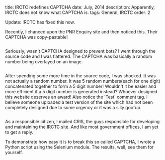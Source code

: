 title: IRCTC redefines CAPTCHA 
date: July, 2014
description: Apparently, IRCTC does not know what CAPTCHA is.
tags: General, IRCTC
order: 2


Update: IRCTC has fixed this now.

Recently, I chanced upon the PNR Enquiry site and then noticed this. Their CAPTCHA was copy-pastable!

<img data-src="/static/images/irctc1.jpg" src="" alt="">

Seriously, wasn't CAPTCHA designed to prevent bots? I went through the source code and I was flattered. The CAPTCHA was basically a random number being overlayed on an image.

<img data-src="/static/images/irctc2.jpg" src="" alt="">

After spending some more time in the source code, I was shocked. It was not actually a random number. It was 5 random numbers(each for one digit) concatenated together to form a 5 digit number! Wouldn't it be easier and more efficient if a 5 digit number is generated instead? Whoever designed this website deserves an award! Also notice the 'Test' comment tag. I believe someone uploaded a test version of the site which had not been completely designed due to some urgency or it was a silly goofup.

<img data-src="/static/images/irctc3.jpg" src="" alt="">

As a responsible citizen, I mailed CRIS, the guys responsible for developing and maintaining the IRCTC site. And like most government offices, I am yet to get a reply.

To demonstrate how easy it is to break this so called CAPTCHA, I wrote a Python script using the Selenium module. The results, well, see them for yourself.

<img data-src="/static/images/irctc5.jpg" src="" alt="">

